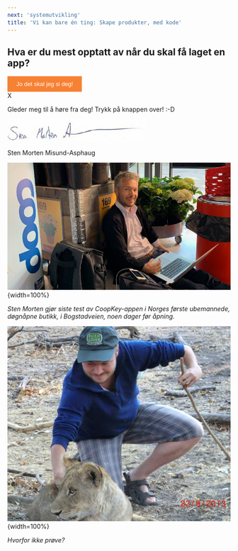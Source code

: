 ```yaml
---
next: 'systemutvikling'
title: 'Vi kan bare én ting: Skape produkter, med kode'
---
```

## Hva er du mest opptatt av når du skal få laget en app?

<link rel="stylesheet" type="text/css" href="https://s3.amazonaws.com/bucket-io-widget-assets/home/styleBucket.css"><button style="background-color:#F78133;color:#FFFFFF;border:none;padding:10px 20px;cursor:pointer" onclick="lunchModal('https://go.bucketquizzes.com/ds/808ca3f8')" id="myBtnBucket" class="btn-outline-bucket">Jo det skal jeg si deg!</button><div id="myModalButton" class="modalBucket"><div class="modal-content-bucket"> <span class="close-bucket">X</span></div></div> <script src="https://s3.amazonaws.com/bucket-io-widget-assets/home/scriptBucket.js" type="text/javascript"></script>


Gleder meg til å høre fra deg! Trykk på knappen over! :-D


![alt text](assets/media/SMMA-signatur.jpg "Sten Morten debugger CoopKey appen, Coop Bogstadveien")

Sten Morten Misund-Asphaug


![alt text](assets/media/sm_prix_inne_cut.png "Sten Morten debugger CoopKey appen, Coop Bogstadveien"){width=100%}

*Sten Morten gjør siste test av CoopKey-appen i Norges første ubemannede, døgnåpne butikk, i Bogstadveien, noen dager før åpning.*


![alt text](assets/media/sm_lion.jpg "Sten Morten i sitt rette element"){width=100%}

*Hvorfor ikke prøve?*
